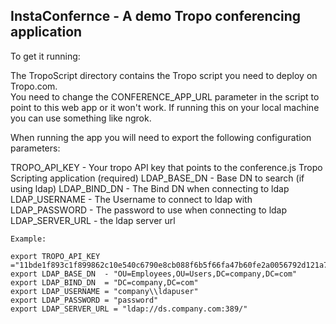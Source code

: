 ## InstaConfernce  - A demo Tropo conferencing application

To get it running:

The TropoScript directory contains the Tropo script you need to deploy on Tropo.com.  
You need to change the CONFERENCE_APP_URL parameter in the script to point to this web app or it won't work.  If running this on your local machine you can use something like ngrok.

When running the app you will need to export the following configuration parameters:

TROPO_API_KEY - Your tropo API key that points to the conference.js Tropo Scripting application (required)
LDAP_BASE_DN  - Base DN to search (if using ldap)
LDAP_BIND_DN  - The Bind DN when connecting to ldap
LDAP_USERNAME - The Username to connect to ldap with
LDAP_PASSWORD - The password to use when connecting to ldap
LDAP_SERVER_URL - the ldap server url


```
Example:

export TROPO_API_KEY ="11bde1f893c1f899862c10e540c6790e8cb088f6b5f66fa47b60fe2a0056792d121a7f9f48d7bf7995a76602"
export LDAP_BASE_DN  - "OU=Employees,OU=Users,DC=company,DC=com"
export LDAP_BIND_DN  = "DC=company,DC=com"
export LDAP_USERNAME = "company\\ldapuser"
export LDAP_PASSWORD = "password"
export LDAP_SERVER_URL = "ldap://ds.company.com:389/"
```


